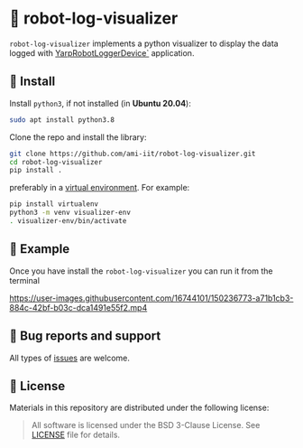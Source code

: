 # 🤖 robot-log-visualizer

`robot-log-visualizer` implements a python visualizer to display the data logged with
[YarpRobotLoggerDevice`](https://github.com/ami-iit/bipedal-locomotion-framework/tree/master/devices/YarpRobotLoggerDevice) application.

## 📝 Install

Install `python3`, if not installed (in **Ubuntu 20.04**):

```bash
sudo apt install python3.8
```

Clone the repo and install the library:

```bash
git clone https://github.com/ami-iit/robot-log-visualizer.git
cd robot-log-visualizer
pip install .
```

preferably in a [virtual environment](https://docs.python.org/3/library/venv.html#venv-def). For example:

```bash
pip install virtualenv
python3 -m venv visualizer-env
. visualizer-env/bin/activate
```

## 🏃 Example

Once you have install the `robot-log-visualizer` you can run it from the terminal

https://user-images.githubusercontent.com/16744101/150236773-a71b1cb3-884c-42bf-b03c-dca1491e55f2.mp4


##  🐛 Bug reports and support
All types of [issues](https://github.com/ami-iit/robot-log-visualizer/issues/new) are welcome.

## 📝 License
Materials in this repository are distributed under the following license:

> All software is licensed under the BSD 3-Clause License. See [LICENSE](https://github.com/ami-iit/robot-log-visualizer/blob/main/LICENSE) file for details.
